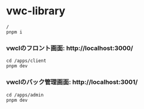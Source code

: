 # vwc-library

```
/
pnpm i
```

### vwclのフロント画面:  http://localhost:3000/
```
cd /apps/client
pnpm dev
```

### vwclのバック管理画面: http://localhost:3001/
```
cd /apps/admin
pnpm dev
```
